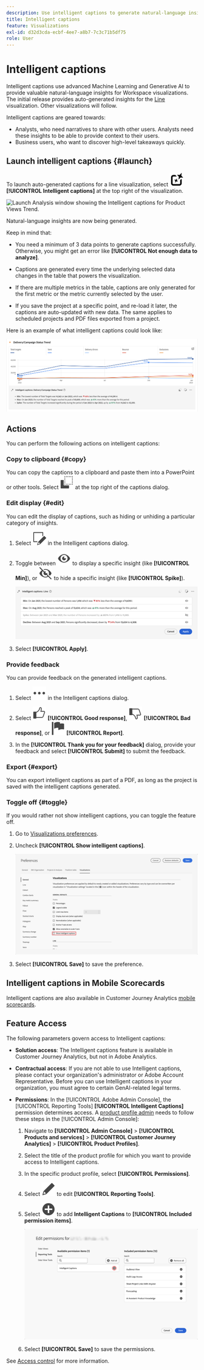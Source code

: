 ```yaml
---
description: Use intelligent captions to generate natural-language insights to surface trends within visualizations.
title: Intelligent captions
feature: Visualizations
exl-id: d32d3cda-ecbf-4ee7-a8b7-7c3c71b5df75
role: User
---
```

# Intelligent captions

Intelligent captions use advanced Machine Learning and Generative AI to provide valuable natural-language insights for Workspace visualizations. The initial release provides auto-generated insights for the [Line](line.md) visualization. Other visualizations will follow. 

Intelligent captions are geared towards:

* Analysts, who need narratives to share with other users. Analysts need these insights to be able to provide context to their users.
* Business users, who want to discover high-level takeaways quickly.

## Launch intelligent captions {#launch}

To launch auto-generated captions for a line visualization, select ![AEMScreen](/help/assets/icons/AI.svg) **[!UICONTROL Intelligent captions]** at the top right of the visualization.

![Launch Analysis window showing the Intelligent captions for Product Views Trend. ](assets/intell-caps-1.png)

Natural-language insights are now being generated. 

Keep in mind that:

* You need a minimum of 3 data points to generate captions successfully. Otherwise, you might get an error like **[!UICONTROL Not enough data to analyze]**.

* Captions are generated every time the underlying selected data changes in the table that powers the visualization. 

* If there are multiple metrics in the table, captions are only generated for the first metric or the metric currently selected by the user.

* If you save the project at a specific point, and re-load it later, the captions are auto-updated with new data. The same applies to scheduled projects and PDF files exported from a project.

Here is an example of what intelligent captions could look like:

![Intelligent captions for Line visualization including Seasonality, Min, Max, Spike, and Decline.](assets/captions.png)

## Actions

You can perform the following actions on intelligent captions:

### Copy to clipboard {#copy}

You can copy the captions to a clipboard and paste them into a PowerPoint or other tools. Select ![Copy captions to clipboard](/help/assets/icons/Copy.svg) at the top right of the captions dialog.

### Edit display {#edit}

You can edit the display of captions, such as hiding or unhiding a particular category of insights. 

1. Select ![Edit intelligent captions display](/help/assets/icons/EditInLight.svg) in the Intelligent captions dialog.

1. Toggle between ![Visibility](/help/assets/icons/Visibility.svg) to display a specific insight (like **[!UICONTROL Min]**), or ![VisibilityOff](/help/assets/icons/VisibilityOff.svg) to hide a specific insight (like **[!UICONTROL Spike]**).

   ![Edit intelligent captions](assets/edit-intelligent-captions.png)

1. Select **[!UICONTROL Apply]**.


### Provide feedback

You can provide feedback on the generated intelligent captions.

1. Select ![More actions](/help/assets/icons/More.svg) in the Intelligent captions dialog.

1. Select ![Good response](/help/assets/icons/ThumbUpOutline.svg) **[!UICONTROL Good response]**, ![ThumbDownOutline](/help/assets/icons/ThumbDownOutline.svg) **[!UICONTROL Bad response]**, or ![Flag](/help/assets/icons/Flag.svg) **[!UICONTROL Report]**.

1. In the **[!UICONTROL Thank you for your feedback]** dialog, provide your feedback and select **[!UICONTROL Submit]** to submit the feedback.

### Export {#export}

You can export intelligent captions as part of a PDF, as long as the project is saved with the intelligent captions generated.

### Toggle off {#toggle}

If you would rather not show intelligent captions, you can toggle the feature off. 

1. Go to [Visualizations preferences](/help/analysis-workspace/user-preferences.md#visualizations-preferences).
1. Uncheck **[!UICONTROL Show intelligent captions]**.

   ![Line visualization options showing the option to uncheck Show intelligent captions.](assets/toggle-captions.png)

1. Select **[!UICONTROL Save]** to save the preference.


## Intelligent captions in Mobile Scorecards

Intelligent captions are also available in Customer Journey Analytics [mobile scorecards](https://experienceleague.adobe.com/en/docs/analytics-platform/using/cja-dashboards/manage-scorecard#captions).

## Feature Access

The following parameters govern access to Intelligent captions:

* **Solution access**: The Intelligent captions feature is available in Customer Journey Analytics, but not in Adobe Analytics.

* **Contractual access**: If you are not able to use Intelligent captions, please contact your organization's administrator or Adobe Account Representative. Before you can use Intelligent captions in your organization, you must agree to certain GenAI-related legal terms.

* **Permissions**: In the [!UICONTROL Adobe Admin Console], the [!UICONTROL Reporting Tools] **[!UICONTROL Intelligent Captions]** permission determines access. A [product profile admin](https://helpx.adobe.com/enterprise/using/manage-product-profiles.html) needs to follow these steps in the [!UICONTROL Admin Console]:
   1. Navigate to **[!UICONTROL Admin Console]** > **[!UICONTROL Products and services]** > **[!UICONTROL Customer Journey Analytics]** > **[!UICONTROL Product Profiles]**.
   1. Select the title of the product profile for which you want to provide access to Intelligent captions.
   1. In the specific product profile, select **[!UICONTROL Permissions]**.
   1. Select ![Edit](/help/assets/icons/Edit.svg) to edit **[!UICONTROL Reporting Tools]**.
   1. Select ![AddCircle](/help/assets/icons/AddCircle.svg) to add **Intelligent Captions** to **[!UICONTROL Included permission items]**.

      ![Add permission](./assets/intelligent-captions-permissions.png)

   1. Select **[!UICONTROL Save]** to save the permissions.

See [Access control](/help/technotes/access-control.md#access-control) for more information.
